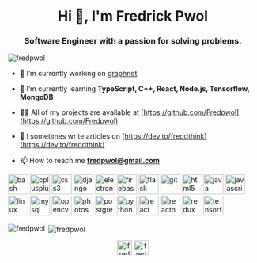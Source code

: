 <h1 align="center">Hi 👋, I'm Fredrick Pwol</h1>
<h3 align="center">Software Engineer with a passion for solving problems.</h3>

<p align="left"> <img src="https://komarev.com/ghpvc/?username=fredpwol" alt="fredpwol" /> </p>

- 🔭 I’m currently working on [graphnet](https://github.com/Fredpwol/graphnet)

- 🌱 I’m currently learning **TypeScript, C++, React, Node.js, Tensorflow, MongoDB**

- 👨‍💻 All of my projects are available at [https://github.com/Fredpwol](https://github.com/Fredpwol)

- 📝 I sometimes write articles on [https://dev.to/freddthink](https://dev.to/freddthink)

- 📫 How to reach me **fredpwol@gmail.com**

<p align="left"><img src="https://www.vectorlogo.zone/logos/gnu_bash/gnu_bash-icon.svg" alt="bash" width="40" height="40"/> <img src="https://devicons.github.io/devicon/devicon.git/icons/cplusplus/cplusplus-original.svg" alt="cplusplus" width="40" height="40"/> <img src="https://devicons.github.io/devicon/devicon.git/icons/css3/css3-original-wordmark.svg" alt="css3" width="40" height="40"/> <img src="https://devicons.github.io/devicon/devicon.git/icons/django/django-original.svg" alt="django" width="40" height="40"/> <img src="https://devicons.github.io/devicon/devicon.git/icons/electron/electron-original.svg" alt="electron" width="40" height="40"/> <img src="https://www.vectorlogo.zone/logos/firebase/firebase-icon.svg" alt="firebase" width="40" height="40"/> <img src="https://www.vectorlogo.zone/logos/pocoo_flask/pocoo_flask-icon.svg" alt="flask" width="40" height="40"/> <img src="https://www.vectorlogo.zone/logos/git-scm/git-scm-icon.svg" alt="git" width="40" height="40"/> <img src="https://devicons.github.io/devicon/devicon.git/icons/html5/html5-original-wordmark.svg" alt="html5" width="40" height="40"/> <img src="https://devicons.github.io/devicon/devicon.git/icons/java/java-original-wordmark.svg" alt="java" width="40" height="40"/> <img src="https://devicons.github.io/devicon/devicon.git/icons/javascript/javascript-original.svg" alt="javascript" width="40" height="40"/> <img src="https://devicons.github.io/devicon/devicon.git/icons/linux/linux-original.svg" alt="linux" width="40" height="40"/> <img src="https://devicons.github.io/devicon/devicon.git/icons/mysql/mysql-original-wordmark.svg" alt="mysql" width="40" height="40"/> <img src="https://www.vectorlogo.zone/logos/opencv/opencv-icon.svg" alt="opencv" width="40" height="40"/> <img src="https://devicons.github.io/devicon/devicon.git/icons/photoshop/photoshop-plain.svg" alt="photoshop" width="40" height="40"/> <img src="https://devicons.github.io/devicon/devicon.git/icons/postgresql/postgresql-original-wordmark.svg" alt="postgresql" width="40" height="40"/> <img src="https://devicons.github.io/devicon/devicon.git/icons/python/python-original.svg" alt="python" width="40" height="40"/> <img src="https://devicons.github.io/devicon/devicon.git/icons/react/react-original-wordmark.svg" alt="react" width="40" height="40"/> <img src="https://reactnative.dev/img/header_logo.svg" alt="reactnative" width="40" height="40"/> <img src="https://devicons.github.io/devicon/devicon.git/icons/redux/redux-original.svg" alt="redux" width="40" height="40"/> <img src="https://www.vectorlogo.zone/logos/tensorflow/tensorflow-icon.svg" alt="tensorflow" width="40" height="40"/></p>

<p><img align="left" src="https://github-readme-stats.vercel.app/api/top-langs/?username=fredpwol&layout=compact&hide=html" alt="fredpwol" /></p>

<p>&nbsp;<img align="center" src="https://github-readme-stats.vercel.app/api?username=fredpwol&show_icons=true" alt="fredpwol" /></p>

<p align="center">
<a href="https://dev.to/freddthink" target="blank"><img align="center" src="https://cdn.jsdelivr.net/npm/simple-icons@3.0.1/icons/dev-dot-to.svg" alt="freddthink" height="30" width="30" /></a>
<a href="https://twitter.com/freddthink" target="blank"><img align="center" src="https://cdn.jsdelivr.net/npm/simple-icons@3.0.1/icons/twitter.svg" alt="freddthink" height="30" width="30" /></a>
</p>
